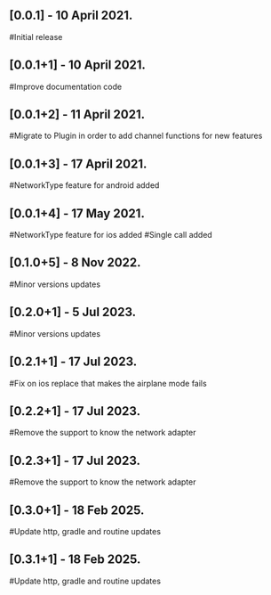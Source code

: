 ## [0.0.1] - 10 April 2021.
#Initial release

## [0.0.1+1] - 10 April 2021.
#Improve documentation code

## [0.0.1+2] - 11 April 2021.
#Migrate to Plugin in order to add channel functions for new features

## [0.0.1+3] - 17 April 2021.
#NetworkType feature for android added

## [0.0.1+4] - 17 May 2021.
#NetworkType feature for ios added
#Single call added

## [0.1.0+5] -  8 Nov 2022.
#Minor versions updates

## [0.2.0+1] -  5 Jul 2023.
#Minor versions updates

## [0.2.1+1] -  17 Jul 2023.
#Fix on ios replace that makes the airplane mode fails

## [0.2.2+1] -  17 Jul 2023.
#Remove the support to know the network adapter

## [0.2.3+1] -  17 Jul 2023.
#Remove the support to know the network adapter

## [0.3.0+1] -  18 Feb 2025.
#Update http, gradle and routine updates

## [0.3.1+1] -  18 Feb 2025.
#Update http, gradle and routine updates
